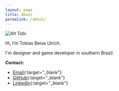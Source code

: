```yaml
---
layout: page
title: About
permalink: /about/
---
```


![Alt Tobi]({{site.baseurl}}/img/bio.jpg)

Hi, I’m Tobias Beise Ulrich.

I'm designer and game developer in southern Brazil.

**Contact:**

*  [Email](mailto:flamenco.bluegrass@gmail.com){:target="_blank"}
*  [GitHub](https://github.com/tobiasbu){:target="_blank"}
*  [Linkedin](https://www.linkedin.com/in/tobias-beise-ulrich-4295766b){:target="_blank"}
